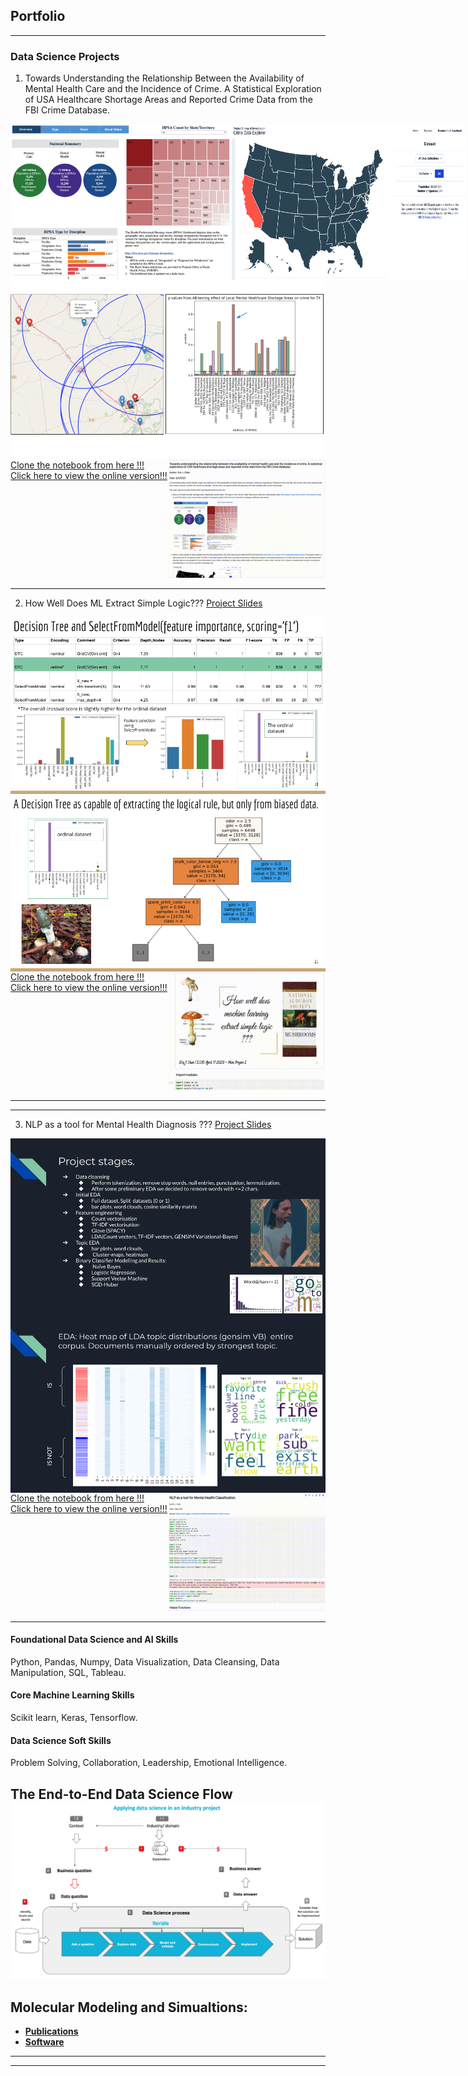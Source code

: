 ## Portfolio

---

### Data Science Projects 

1. Towards Understanding the Relationship Between the Availability of Mental Health Care and the Incidence of Crime. A Statistical Exploration of USA Healthcare Shortage Areas and Reported Crime Data from the FBI Crime Database.
<div style="display: flex; width: 375px; height: 250px;">
  <img src="images/HPSA_site_example.png" alt="Image 1" style="flex: 40%;">
  <img src="images/FBI_CDE_example.png" alt="Image 2" style="flex: 60%;">
</div>
<img src="images/IOD_project1_select_EDA.png?raw=true"/>



<div style="display: flex;">
  <div style="flex: 1;">
    <!-- Text on the left -->
  <span style="display: inline-block;"><a href=" https://github.com/echanj/MHSA_vs_Crime_geomap.git">Clone the notebook from here !!!</a></span><br>
  <span style="display: inline-block;"><a href=" ./miniproject1/mini_project_main_2023.html">Click here to view the online version!!!</a></span>
  </div>
  <div style="flex: 1;">
    <!-- GIF on the right -->
    <img src="./images/mini_proj1_nb_anim.gif" alt="GIF">
  </div>
</div>

---
2. How Well Does ML Extract Simple Logic??? [Project Slides](./miniproject2/Mini_project2_presentation.pdf)

<div style="display: flex;">
  <img src="./miniproject2/mp2_example_slide1.png" alt="Image 1" style="flex: 100%;">
</div>
<div style="display: flex;">
  <img src="./miniproject2/mp2_example_slide2.png" alt="Image 2" style="flex: 100%;">
</div>
<div style="display: flex;">
  <div style="flex: 1;">
    <!-- Text on the left -->
  <span style="display: inline-block;"><a href=" https://github.com/echanj/logical_rule_extraction.git">Clone the notebook from here !!!</a></span><br>
  <span style="display: inline-block;"><a href="./miniproject2/miniproject2_data_models.html">Click here to view the online version!!!</a></span>
  </div>
  <div style="flex: 1;">
    <!-- GIF on the right -->
    <img src="./miniproject2/mini_proj2_nb_anim.gif" alt="GIF">
  </div>
</div>


---

---
3. NLP as a tool for  Mental Health Diagnosis ??? [Project Slides](./miniproject3/Miniproject3_slides.pdf)

<div style="display: flex;">
  <img src="./miniproject3/Miniproject3_example1.png" alt="Image 1" style="flex: 100%;">
</div>
<div style="display: flex;">
  <img src="./miniproject3/Miniproject3_example2.png" alt="Image 2" style="flex: 100%;">
</div>
<div style="display: flex;">
  <div style="flex: 1;">
    <!-- Text on the left -->
  <span style="display: inline-block;"><a href=" https://github.com/echanj/NLP_MH_sentiment_models.git">Clone the notebook from here !!!</a></span><br>
  <span style="display: inline-block;"><a href="./miniproject3/mini_project3_full_version.html">Click here to view the online version!!!</a></span>
  </div>
  <div style="flex: 1;">
    <!-- GIF on the right -->
    <img src="./miniproject3/mini_proj3_nb_anim.gif" alt="GIF">
  </div>
</div>



---

#### Foundational Data Science and AI Skills
 Python, Pandas, Numpy, Data Visualization, Data Cleansing, Data Manipulation, SQL, Tableau. 
####  Core Machine Learning Skills
 Scikit learn, Keras, Tensorflow. 
#### Data Science Soft Skills
Problem Solving, Collaboration, Leadership, Emotional Intelligence.

 <b>The End-to-End Data Science Flow<b> 
 <img src="images/ds_flow.png" alt="Data Science Workflow">
 ---
## Molecular Modeling and Simualtions:
- [Publications](https://sites.google.com/site/echanj/title-page-and-publications)
- [Software](https://sites.google.com/site/echanj/title-page-and-publications/molecular-crystals-research)


<!--
- [Test to see if link is working](https://github.com/echanj/MHSA_vs_Crime_geomap/blob/main/mini_project_main_2023.html)
- [Project 2 Title](http://example.com/)
- [Project 3 Title](http://example.com/)
- [Project 4 Title](http://example.com/)
- [Project 5 Title](http://example.com/)
-->

 

---




---
<!-- <p style="font-size:11px">Page template forked from <a href="https://github.com/evanca/quick-portfolio">evanca</a></p> -->
<!-- Remove above link if you don't want to attibute -->
